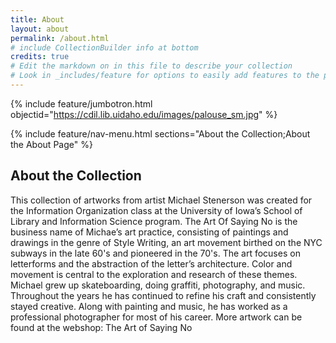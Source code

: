 ```yaml
---
title: About
layout: about
permalink: /about.html
# include CollectionBuilder info at bottom
credits: true
# Edit the markdown on in this file to describe your collection
# Look in _includes/feature for options to easily add features to the page
---
```


{% include feature/jumbotron.html objectid="https://cdil.lib.uidaho.edu/images/palouse_sm.jpg" %}

{% include feature/nav-menu.html sections="About the Collection;About the About Page" %}

## About the Collection

This collection of artworks from artist Michael Stenerson was created for the Information Organization class at the University of Iowa’s School of Library and Information Science program. The Art Of Saying No is the business name of Michae’s art practice, consisting of paintings and drawings in the genre of Style Writing, an art movement birthed on the NYC subways in the late 60's and pioneered in the 70's. The art focuses on letterforms and the abstraction of the letter’s architecture. Color and movement is central to the exploration and research of these themes. 
Michael grew up skateboarding, doing graffiti, photography, and music. Throughout the years he has continued to refine his craft and consistently stayed creative. Along with painting and music, he has worked as a professional photographer for most of his career. 
More artwork can be found at the webshop: The Art of Saying No

